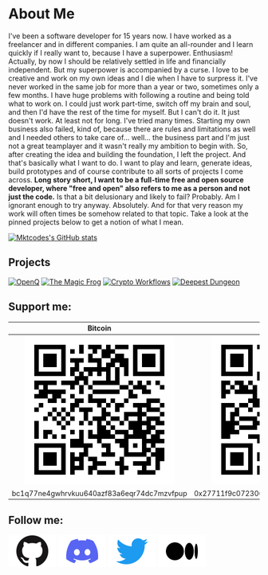 # About Me

I've been a software developer for 15 years now. I have worked as a freelancer and in different companies. I am quite an all-rounder and I learn quickly if I really want to, because I have a superpower. Enthusiasm! Actually, by now I should be relatively settled in life and financially independent. But my superpower is accompanied by a curse. I love to be creative and work on my own ideas and I die when I have to surpress it. I've never worked in the same job for more than a year or two, sometimes only a few months. I have huge problems with following a routine and being told what to work on. I could just work part-time, switch off my brain and soul, and then I'd have the rest of the time for myself. But I can't do it. It just doesn't work. At least not for long. I've tried many times. Starting my own business also failed, kind of, because there are rules and limitations as well and I needed others to take care of... well... the business part and I'm just not a great teamplayer and it wasn't really my ambition to begin with. So, after creating the idea and building the foundation, I left the project. And that's basically what I want to do. I want to play and learn, generate ideas, build prototypes and of course contribute to all sorts of projects I come across. **Long story short, I want to be a full-time free and open source developer, where "free and open" also refers to me as a person and not just the code.** Is that a bit delusionary and likely to fail? Probably. Am I ignorant enough to try anyway. Absolutely. And for that very reason my work will often times be somehow related to that topic. Take a look at the pinned projects below to get a notion of what I mean.

[![Mktcodes's GitHub stats](https://github-readme-stats.vercel.app/api?username=mktcode&show_icons=true)](https://github.com/anuraghazra/github-readme-stats)

## Projects

[![OpenQ](https://github-readme-stats.vercel.app/api/pin/?username=openqdev&repo=app&show_owner=true)](https://github.com/openqdev)
[![The Magic Frog](https://github-readme-stats.vercel.app/api/pin/?username=mktcode&repo=the-magic-frog&show_owner=true)](https://github.com/mktcode/the-magic-frog)
[![Crypto Workflows](https://github-readme-stats.vercel.app/api/pin/?username=crypto-workflows&repo=rewards-action&show_owner=true)](https://github.com/crypto-workflows)
[![Deepest Dungeon](https://github-readme-stats.vercel.app/api/pin/?username=mktcode&repo=deepest-dungeon)](https://github.com/mktcode/deepest-dungeon)

## Support me:

| Bitcoin | Ethereum |
| :-----: | :------: |
| ![bc1q77ne4gwhrvkuu640azf83a6eqr74dc7mzvfpup](img/bitcoin-address.png) | ![0x27711f9c07230632F2EE1A21a967a9AC4729E520](img/ethereum-address.png) |
| bc1q77ne4gwhrvkuu640azf83a6eqr74dc7mzvfpup | 0x27711f9c07230632F2EE1A21a967a9AC4729E520 |

## Follow me:

[![Discord](img/github.png)](https://github.com/mktcode)
[![Discord](img/discord.png)](https://discord.gg/vnGDEg9Ydv)
[![Discord](img/twitter.png)](https://twitter.com/thecodelander)
[![Discord](img/medium.png)](https://markus-kottlaender.medium.com/)

